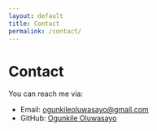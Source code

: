 ```yaml
---
layout: default
title: Contact
permalink: /contact/
---
```


# Contact

You can reach me via:

- Email: ogunkileoluwasayo@gmail.com
- GitHub: [Ogunkile Oluwasayo](https://github.com/SayoPosky)

